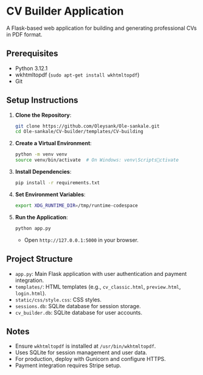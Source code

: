 # CV Builder Application

A Flask-based web application for building and generating professional CVs in PDF format.

## Prerequisites
- Python 3.12.1
- wkhtmltopdf (`sudo apt-get install wkhtmltopdf`)
- Git

## Setup Instructions
1. **Clone the Repository**:
   ```bash
   git clone https://github.com/Oleysank/Ole-sankale.git
   cd Ole-sankale/CV-builder/templates/CV-building
   ```

2. **Create a Virtual Environment**:
   ```bash
   python -m venv venv
   source venv/bin/activate  # On Windows: venv\Scriptsctivate
   ```

3. **Install Dependencies**:
   ```bash
   pip install -r requirements.txt
   ```

4. **Set Environment Variables**:
   ```bash
   export XDG_RUNTIME_DIR=/tmp/runtime-codespace
   ```

5. **Run the Application**:
   ```bash
   python app.py
   ```
   - Open `http://127.0.0.1:5000` in your browser.

## Project Structure
- `app.py`: Main Flask application with user authentication and payment integration.
- `templates/`: HTML templates (e.g., `cv_classic.html`, `preview.html`, `login.html`).
- `static/css/style.css`: CSS styles.
- `sessions.db`: SQLite database for session storage.
- `cv_builder.db`: SQLite database for user accounts.

## Notes
- Ensure `wkhtmltopdf` is installed at `/usr/bin/wkhtmltopdf`.
- Uses SQLite for session management and user data.
- For production, deploy with Gunicorn and configure HTTPS.
- Payment integration requires Stripe setup.
